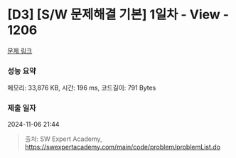 # [D3] [S/W 문제해결 기본] 1일차 - View - 1206 

[문제 링크](https://swexpertacademy.com/main/code/problem/problemDetail.do?contestProbId=AV134DPqAA8CFAYh) 

### 성능 요약

메모리: 33,876 KB, 시간: 196 ms, 코드길이: 791 Bytes

### 제출 일자

2024-11-06 21:44



> 출처: SW Expert Academy, https://swexpertacademy.com/main/code/problem/problemList.do